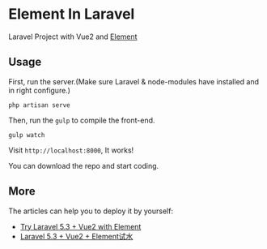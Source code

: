 # Element In Laravel

Laravel Project with Vue2 and [Element](https://github.com/ElemeFE/element)

## Usage
First, run the server.(Make sure Laravel & node-modules have installed and in right configure.)

```
php artisan serve
```

Then, run the `gulp` to compile the front-end.

```
gulp watch
```

Visit `http://localhost:8000`, It works!

You can download the repo and start coding.

## More

The articles can help you to deploy it by yourself:

- [Try Laravel 5.3 + Vue2 with Element](http://codesky.me/archives/try-laravel5-vue2-element-en.wind)
- [Laravel 5.3 + Vue2 + Element试水](http://codesky.me/archives/try-laravel5-vue2-element-cn.wind)